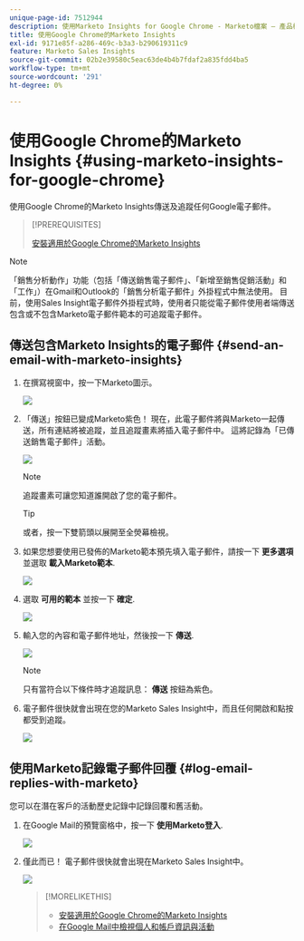 ```yaml
---
unique-page-id: 7512944
description: 使用Marketo Insights for Google Chrome - Marketo檔案 — 產品檔案
title: 使用Google Chrome的Marketo Insights
exl-id: 9171e85f-a286-469c-b3a3-b290619311c9
feature: Marketo Sales Insights
source-git-commit: 02b2e39580c5eac63de4b4b7fdaf2a835fdd4ba5
workflow-type: tm+mt
source-wordcount: '291'
ht-degree: 0%

---
```


# 使用Google Chrome的Marketo Insights {#using-marketo-insights-for-google-chrome}

使用Google Chrome的Marketo Insights傳送及追蹤任何Google電子郵件。

>[!PREREQUISITES]
>
>[安裝適用於Google Chrome的Marketo Insights](/help/marketo/product-docs/marketo-sales-insight/msi-chrome-plugin/install-marketo-insights-for-google-chrome.md)

>[!NOTE]
>
>「銷售分析動作」功能（包括「傳送銷售電子郵件」、「新增至銷售促銷活動」和「工作」）在Gmail和Outlook的「銷售分析電子郵件」外掛程式中無法使用。 目前，使用Sales Insight電子郵件外掛程式時，使用者只能從電子郵件使用者端傳送包含或不包含Marketo電子郵件範本的可追蹤電子郵件。

## 傳送包含Marketo Insights的電子郵件 {#send-an-email-with-marketo-insights}

1. 在撰寫視窗中，按一下Marketo圖示。

   ![](assets/image2015-10-5-14-3a57-3a53.png)

1. 「傳送」按鈕已變成Marketo紫色！ 現在，此電子郵件將與Marketo一起傳送，所有連結將被追蹤，並且追蹤畫素將插入電子郵件中。 這將記錄為「已傳送銷售電子郵件」活動。

   ![](assets/image2015-10-5-15-3a2-3a21.png)

   >[!NOTE]
   >
   >追蹤畫素可讓您知道誰開啟了您的電子郵件。

   >[!TIP]
   >
   >或者，按一下雙箭頭以展開至全熒幕檢視。

1. 如果您想要使用已發佈的Marketo範本預先填入電子郵件，請按一下 **更多選項** 並選取 **載入Marketo範本**.

   ![](assets/image2015-10-5-15-3a6-3a50.png)

1. 選取 **可用的範本** 並按一下 **確定**.

   ![](assets/image2015-10-5-15-3a11-3a44.png)

1. 輸入您的內容和電子郵件地址，然後按一下 **傳送**.

   ![](assets/image2015-10-6-14-3a37-3a32.png)

   >[!NOTE]
   >
   >只有當符合以下條件時才追蹤訊息： **傳送** 按鈕為紫色。

1. 電子郵件很快就會出現在您的Marketo Sales Insight中，而且任何開啟和點按都受到追蹤。

   ![](assets/image2015-4-23-16-3a59-3a43.png)

## 使用Marketo記錄電子郵件回覆 {#log-email-replies-with-marketo}

您可以在潛在客戶的活動歷史記錄中記錄回覆和舊活動。

1. 在Google Mail的預覽窗格中，按一下 **使用Marketo登入**.

   ![](assets/image2015-4-23-17-3a0-3a42.png)

1. 僅此而已！ 電子郵件很快就會出現在Marketo Sales Insight中。

   ![](assets/image2015-4-23-17-3a1-3a26.png)

   >[!MORELIKETHIS]
   >
   >* [安裝適用於Google Chrome的Marketo Insights](/help/marketo/product-docs/marketo-sales-insight/msi-chrome-plugin/install-marketo-insights-for-google-chrome.md)
   >* [在Google Mail中檢視個人和帳戶資訊與活動](/help/marketo/product-docs/marketo-sales-insight/msi-chrome-plugin/view-person-and-account-information-and-activities-in-google-mail.md)
